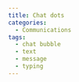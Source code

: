 ```yaml
---
title: Chat dots
categories:
  - Communications
tags:
  - chat bubble
  - text
  - message
  - typing
---
```

